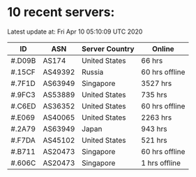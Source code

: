 # 10 recent servers:

Latest update at: Fri Apr 10 05:10:09 UTC 2020

| ID | ASN | Server Country | Online |
| -- | --- | -------------- | ------ |
| #.D09B | AS174 | United States | 66 hrs |
| #.15CF | AS49392 | Russia | 60 hrs offline |
| #.7F1D | AS63949 | Singapore | 3527 hrs |
| #.9FC3 | AS53889 | United States | 735 hrs |
| #.C6ED | AS36352 | United States | 60 hrs offline |
| #.E069 | AS40065 | United States | 2263 hrs |
| #.2A79 | AS63949 | Japan | 943 hrs |
| #.F7DA | AS45102 | United States | 521 hrs |
| #.B711 | AS20473 | Singapore | 60 hrs offline |
| #.606C | AS20473 | Singapore | 1 hrs offline |

